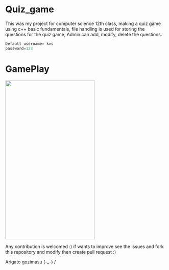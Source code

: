 # Quiz_game

This was my project for computer science 12th class, making a quiz game using c++ basic fundamentals, file handling is used for storing the questions for the quiz game, Admin can add, modify, delete the questions.
```java
Default username= kvs
password=123
```

# GamePlay
 <img src="https://user-images.githubusercontent.com/25636146/45262980-de93cb80-b43e-11e8-99e4-7597a2cbfd09.gif" width="280" height="498" />


Any contribution is welcomed :)
if wants to improve see the issues and fork this repository and modify then create pull request :)

Arigato gozimasu (-_-)
                  \/ 
